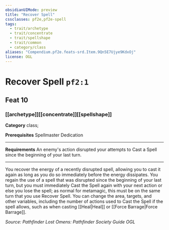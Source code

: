```yaml
---
obsidianUIMode: preview
title: "Recover Spell"
cssclasses: pf2e,pf2e-spell
tags:
  - trait/archetype
  - trait/concentrate
  - trait/spellshape
  - trait/common
  - category/class
aliases: "Compendium.pf2e.feats-srd.Item.9Qn5E7Ujye9KdxOj"
license: OGL
---
```

# Recover Spell `pf2:1`
## Feat 10
### [[archetype]][[concentrate]][[spellshape]]

**Category** class; 



**Prerequisites** Spellmaster Dedication
* * *
**Requirements** An enemy's action disrupted your attempts to Cast a Spell since the beginning of your last turn.

* * *

You recover the energy of a recently disrupted spell, allowing you to cast it again as long as you do so immediately before the energy dissipates. You regain the use of a spell that was disrupted since the beginning of your last turn, but you must immediately Cast the Spell again with your next action or else you lose the spell; as normal for metamagic, this must be on the same turn that you use Recover Spell. You can change the area, targets, and other variables, including the number of actions used to Cast the Spell if the spell allows, such as when casting [[Heal|Heal]] or [[Force Barrage|Force Barrage]].

*Source: Pathfinder Lost Omens: Pathfinder Society Guide*
*OGL*